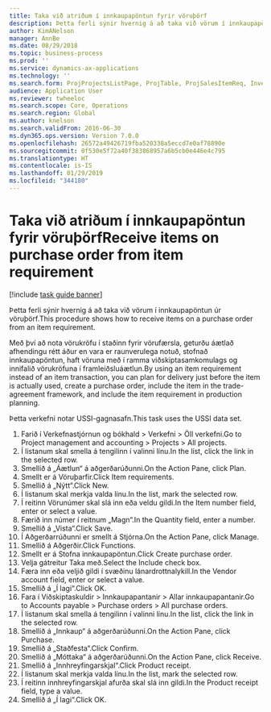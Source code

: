```yaml
---
title: Taka við atriðum í innkaupapöntun fyrir vöruþörf
description: Þetta ferli sýnir hvernig á að taka við vörum í innkaupapöntun úr vöruþörf.
author: KimANelson
manager: AnnBe
ms.date: 08/29/2018
ms.topic: business-process
ms.prod: ''
ms.service: dynamics-ax-applications
ms.technology: ''
ms.search.form: ProjProjectsListPage, ProjTable, ProjSalesItemReq, InventItemIdLookupSimple, PurchCreateFromSalesOrder, VendAccountItemLookup, PurchTable, PurchEditLines
audience: Application User
ms.reviewer: twheeloc
ms.search.scope: Core, Operations
ms.search.region: Global
ms.author: knelson
ms.search.validFrom: 2016-06-30
ms.dyn365.ops.version: Version 7.0.0
ms.openlocfilehash: 26572a49426719fba520338a5eccd7e0af78890e
ms.sourcegitcommit: 0f530e5f72a40f383868957a6b5cb0e446e4c795
ms.translationtype: HT
ms.contentlocale: is-IS
ms.lasthandoff: 01/29/2019
ms.locfileid: "344180"
---
```

# <a name="receive-items-on-purchase-order-from-item-requirement"></a><span data-ttu-id="9d010-103">Taka við atriðum í innkaupapöntun fyrir vöruþörf</span><span class="sxs-lookup"><span data-stu-id="9d010-103">Receive items on purchase order from item requirement</span></span>

[!include [task guide banner](../../includes/task-guide-banner.md)]

<span data-ttu-id="9d010-104">Þetta ferli sýnir hvernig á að taka við vörum í innkaupapöntun úr vöruþörf.</span><span class="sxs-lookup"><span data-stu-id="9d010-104">This procedure shows how to receive items on a purchase order from an item requirement.</span></span>

<span data-ttu-id="9d010-105">Með því að nota vörukröfu í staðinn fyrir vörufærsla, geturðu áætlað afhendingu rétt áður en vara er raunverulega notuð, stofnað innkaupapöntun, haft vöruna með í ramma viðskiptasamkomulags og innifalið vörukröfuna í framleiðsluáætlun.</span><span class="sxs-lookup"><span data-stu-id="9d010-105">By using an item requirement instead of an item transaction, you can plan for delivery just before the item is actually used, create a purchase order, include the item in the trade-agreement framework, and include the item requirement in production planning.</span></span> 

<span data-ttu-id="9d010-106">Þetta verkefni notar USSI-gagnasafn.</span><span class="sxs-lookup"><span data-stu-id="9d010-106">This task uses the USSI data set.</span></span>

1. <span data-ttu-id="9d010-107">Farið í Verkefnastjórnun og bókhald > Verkefni > Öll verkefni.</span><span class="sxs-lookup"><span data-stu-id="9d010-107">Go to Project management and accounting > Projects > All projects.</span></span>
2. <span data-ttu-id="9d010-108">Í listanum skal smella á tengilinn í valinni línu.</span><span class="sxs-lookup"><span data-stu-id="9d010-108">In the list, click the link in the selected row.</span></span>
3. <span data-ttu-id="9d010-109">Smellið á „Áætlun“ á aðgerðarúðunni.</span><span class="sxs-lookup"><span data-stu-id="9d010-109">On the Action Pane, click Plan.</span></span>
4. <span data-ttu-id="9d010-110">Smellt er á Vöruþarfir.</span><span class="sxs-lookup"><span data-stu-id="9d010-110">Click Item requirements.</span></span>
5. <span data-ttu-id="9d010-111">Smellið á „Nýtt“.</span><span class="sxs-lookup"><span data-stu-id="9d010-111">Click New.</span></span>
6. <span data-ttu-id="9d010-112">Í listanum skal merkja valda línu.</span><span class="sxs-lookup"><span data-stu-id="9d010-112">In the list, mark the selected row.</span></span>
7. <span data-ttu-id="9d010-113">Í reitinn Vörunúmer skal slá inn eða veldu gildi.</span><span class="sxs-lookup"><span data-stu-id="9d010-113">In the Item number field, enter or select a value.</span></span>
8. <span data-ttu-id="9d010-114">Færið inn númer í reitnum „Magn“.</span><span class="sxs-lookup"><span data-stu-id="9d010-114">In the Quantity field, enter a number.</span></span>
9. <span data-ttu-id="9d010-115">Smellið á „Vista“.</span><span class="sxs-lookup"><span data-stu-id="9d010-115">Click Save.</span></span>
10. <span data-ttu-id="9d010-116">Í Aðgerðarrúðunni er smellt á Stjórna.</span><span class="sxs-lookup"><span data-stu-id="9d010-116">On the Action Pane, click Manage.</span></span>
11. <span data-ttu-id="9d010-117">Smellið á Aðgerðir.</span><span class="sxs-lookup"><span data-stu-id="9d010-117">Click Functions.</span></span>
12. <span data-ttu-id="9d010-118">Smellt er á Stofna innkaupapöntun.</span><span class="sxs-lookup"><span data-stu-id="9d010-118">Click Create purchase order.</span></span>
13. <span data-ttu-id="9d010-119">Velja gátreitur Taka með.</span><span class="sxs-lookup"><span data-stu-id="9d010-119">Select the Include check box.</span></span>
14. <span data-ttu-id="9d010-120">Færa inn eða veljið gildi í svæðinu lánardrottnalykill.</span><span class="sxs-lookup"><span data-stu-id="9d010-120">In the Vendor account field, enter or select a value.</span></span>
15. <span data-ttu-id="9d010-121">Smellið á „Í lagi“.</span><span class="sxs-lookup"><span data-stu-id="9d010-121">Click OK.</span></span>
16. <span data-ttu-id="9d010-122">Fara í Viðskiptaskuldir > Innkaupapantanir > Allar innkaupapantanir.</span><span class="sxs-lookup"><span data-stu-id="9d010-122">Go to Accounts payable > Purchase orders > All purchase orders.</span></span>
17. <span data-ttu-id="9d010-123">Í listanum skal smella á tengilinn í valinni línu.</span><span class="sxs-lookup"><span data-stu-id="9d010-123">In the list, click the link in the selected row.</span></span>
18. <span data-ttu-id="9d010-124">Smellið á „Innkaup“ á aðgerðarúðunni.</span><span class="sxs-lookup"><span data-stu-id="9d010-124">On the Action Pane, click Purchase.</span></span>
19. <span data-ttu-id="9d010-125">Smellið á „Staðfesta“.</span><span class="sxs-lookup"><span data-stu-id="9d010-125">Click Confirm.</span></span>
20. <span data-ttu-id="9d010-126">Smellið á „Móttaka“ á aðgerðarúðunni.</span><span class="sxs-lookup"><span data-stu-id="9d010-126">On the Action Pane, click Receive.</span></span>
21. <span data-ttu-id="9d010-127">Smellið á „Innhreyfingarskjal“.</span><span class="sxs-lookup"><span data-stu-id="9d010-127">Click Product receipt.</span></span>
22. <span data-ttu-id="9d010-128">Í listanum skal merkja valda línu.</span><span class="sxs-lookup"><span data-stu-id="9d010-128">In the list, mark the selected row.</span></span>
23. <span data-ttu-id="9d010-129">Í reitinn innhreyfingarskjal afurða skal slá inn gildi.</span><span class="sxs-lookup"><span data-stu-id="9d010-129">In the Product receipt field, type a value.</span></span>
24. <span data-ttu-id="9d010-130">Smellið á „Í lagi“.</span><span class="sxs-lookup"><span data-stu-id="9d010-130">Click OK.</span></span>

